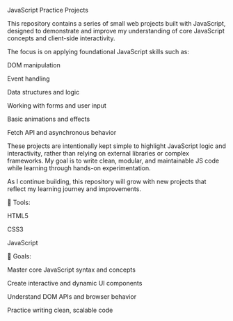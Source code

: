 JavaScript Practice Projects

This repository contains a series of small web projects built with JavaScript, designed to demonstrate and improve my understanding of core JavaScript concepts and client-side interactivity.

The focus is on applying foundational JavaScript skills such as:

DOM manipulation

Event handling

Data structures and logic

Working with forms and user input

Basic animations and effects

Fetch API and asynchronous behavior

These projects are intentionally kept simple to highlight JavaScript logic and interactivity, rather than relying on external libraries or complex frameworks. My goal is to write clean, modular, and maintainable JS code while learning through hands-on experimentation.

As I continue building, this repository will grow with new projects that reflect my learning journey and improvements.

🔧 Tools:

HTML5

CSS3 

JavaScript 

🎯 Goals:

Master core JavaScript syntax and concepts

Create interactive and dynamic UI components

Understand DOM APIs and browser behavior

Practice writing clean, scalable code
